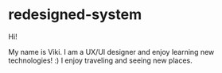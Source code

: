 # redesigned-system

Hi!

My name is Viki. I am a UX/UI designer and enjoy learning new technologies! :)
I enjoy traveling and seeing new places.
